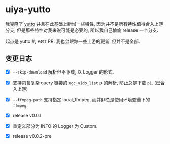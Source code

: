 # uiya-yutto

我克隆了 [yutto](https://github.com/yutto-dev/yutto) 并且在此基础上新增一些特性, 因为并不是所有特性值得合入上游分支, 但是那些特性对我来说可能是必要的, 所以我自己偷偷 release 一个分支.

起点是 yutto 的 `#497` PR. 我也会跟踪一些上游的更新, 但并不是全部.

## 变更日志

- [x] `--skip-download` 解析但不下载, 以 Logger 的形式.
- [x] 支持包含复杂 query 链接的 `ugc_vido_list` p 的解析, 防止总是下载 `p1`. (已合入上游)
- [x] `--ffmpeg-path` 支持指定 local_ffmpeg, 而并非总是使用环境变量下的 `ffmpeg`.
- [x] release v0.0.1
- [x] 重定义部分为 INFO 的 Logger 为 Custom.
- [x] release v0.0.2-pre



